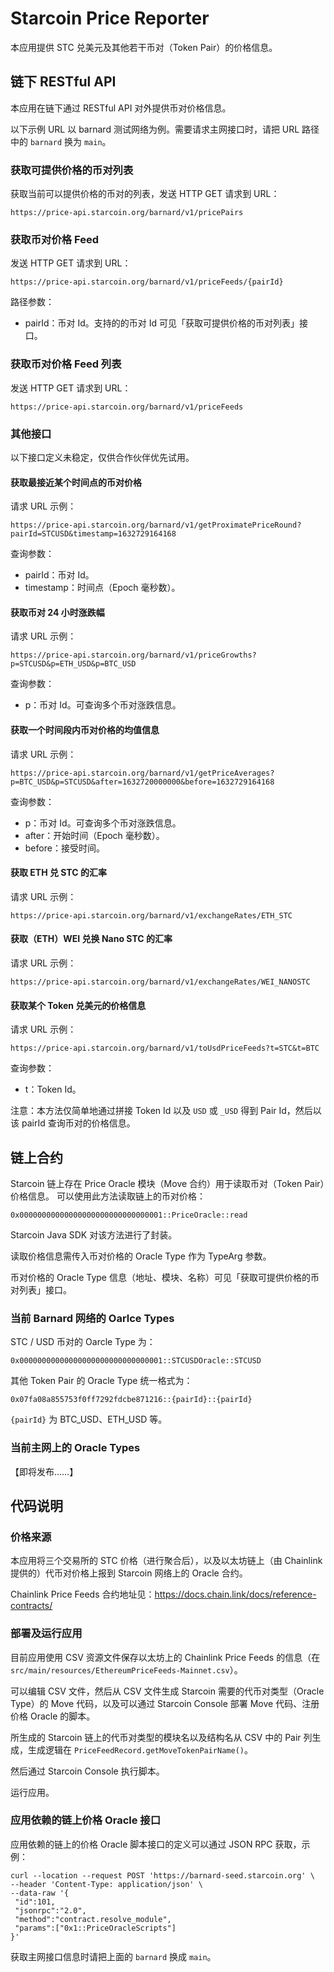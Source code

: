 # Starcoin Price Reporter

本应用提供 STC 兑美元及其他若干币对（Token Pair）的价格信息。

## 链下 RESTful API

本应用在链下通过 RESTful API 对外提供币对价格信息。

以下示例 URL 以 barnard 测试网络为例。需要请求主网接口时，请把 URL 路径中的 `barnard` 换为 `main`。

### 获取可提供价格的币对列表

获取当前可以提供价格的币对的列表，发送 HTTP GET 请求到 URL：

```url
https://price-api.starcoin.org/barnard/v1/pricePairs
```

### 获取币对价格 Feed

发送 HTTP GET 请求到 URL：

```url
https://price-api.starcoin.org/barnard/v1/priceFeeds/{pairId}
```

路径参数：

* pairId：币对 Id。支持的的币对 Id 可见「获取可提供价格的币对列表」接口。

### 获取币对价格 Feed 列表

发送 HTTP GET 请求到 URL：

```url
https://price-api.starcoin.org/barnard/v1/priceFeeds
```

### 其他接口

以下接口定义未稳定，仅供合作伙伴优先试用。

#### 获取最接近某个时间点的币对价格

请求 URL 示例：

```url
https://price-api.starcoin.org/barnard/v1/getProximatePriceRound?pairId=STCUSD&timestamp=1632729164168
```

查询参数：

* pairId：币对 Id。
* timestamp：时间点（Epoch 毫秒数）。

#### 获取币对 24 小时涨跌幅

请求 URL 示例：

```url
https://price-api.starcoin.org/barnard/v1/priceGrowths?p=STCUSD&p=ETH_USD&p=BTC_USD
```

查询参数：

* p：币对 Id。可查询多个币对涨跌信息。

#### 获取一个时间段内币对价格的均值信息

请求 URL 示例：

```url
https://price-api.starcoin.org/barnard/v1/getPriceAverages?p=BTC_USD&p=STCUSD&after=1632720000000&before=1632729164168
```

查询参数：

* p：币对 Id。可查询多个币对涨跌信息。
* after：开始时间（Epoch 毫秒数）。
* before：接受时间。

#### 获取 ETH 兑 STC 的汇率

请求 URL 示例：

```url
https://price-api.starcoin.org/barnard/v1/exchangeRates/ETH_STC
```

#### 获取（ETH）WEI 兑换 Nano STC 的汇率

请求 URL 示例：

```url
https://price-api.starcoin.org/barnard/v1/exchangeRates/WEI_NANOSTC
```

#### 获取某个 Token 兑美元的价格信息

请求 URL 示例：

```url
https://price-api.starcoin.org/barnard/v1/toUsdPriceFeeds?t=STC&t=BTC
```

查询参数：

* t：Token Id。

注意：本方法仅简单地通过拼接 Token Id 以及 `USD` 或 `_USD` 得到 Pair Id，然后以该 pairId 查询币对的价格信息。

## 链上合约

Starcoin 链上存在 Price Oracle 模块（Move 合约）用于读取币对（Token Pair）价格信息。 可以使用此方法读取链上的币对价格：

```text
0x00000000000000000000000000000001::PriceOracle::read
```

Starcoin Java SDK 对该方法进行了封装。

读取价格信息需传入币对价格的 Oracle Type 作为 TypeArg 参数。

币对价格的 Oracle Type 信息（地址、模块、名称）可见「获取可提供价格的币对列表」接口。

### 当前 Barnard 网络的 Oarlce Types

STC / USD 币对的 Oarcle Type 为：

```
0x00000000000000000000000000000001::STCUSDOracle::STCUSD
```

其他 Token Pair 的 Oracle Type 统一格式为：

```
0x07fa08a855753f0ff7292fdcbe871216::{pairId}::{pairId}
```

`{pairId}` 为 BTC_USD、ETH_USD 等。

### 当前主网上的 Oracle Types

【即将发布……】

## 代码说明

### 价格来源

本应用将三个交易所的 STC 价格（进行聚合后），以及以太坊链上（由 Chainlink 提供的）代币对价格上报到 Starcoin 网络上的 Oracle 合约。

Chainlink Price Feeds 合约地址见：https://docs.chain.link/docs/reference-contracts/

### 部署及运行应用

目前应用使用 CSV 资源文件保存以太坊上的 Chainlink Price Feeds 的信息（在 `src/main/resources/EthereumPriceFeeds-Mainnet.csv`）。

可以编辑 CSV 文件，然后从 CSV 文件生成 Starcoin 需要的代币对类型（Oracle Type）的 Move 代码，以及可以通过 Starcoin Console 部署 Move 代码、注册价格 Oracle 的脚本。

所生成的 Starcoin 链上的代币对类型的模块名以及结构名从 CSV 中的 Pair 列生成，生成逻辑在 `PriceFeedRecord.getMoveTokenPairName()`。

然后通过 Starcoin Console 执行脚本。

运行应用。

### 应用依赖的链上价格 Oracle 接口

应用依赖的链上的价格 Oracle 脚本接口的定义可以通过 JSON RPC 获取，示例：

```shell
curl --location --request POST 'https://barnard-seed.starcoin.org' \
--header 'Content-Type: application/json' \
--data-raw '{
 "id":101,
 "jsonrpc":"2.0",
 "method":"contract.resolve_module",
 "params":["0x1::PriceOracleScripts"]
}'
```

获取主网接口信息时请把上面的 `barnard` 换成 `main`。

